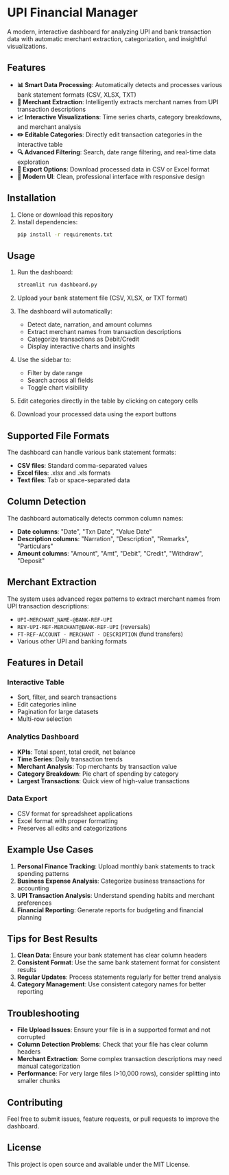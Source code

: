 # UPI Financial Manager

A modern, interactive dashboard for analyzing UPI and bank transaction data with automatic merchant extraction, categorization, and insightful visualizations.

## Features

- **📊 Smart Data Processing**: Automatically detects and processes various bank statement formats (CSV, XLSX, TXT)
- **🏪 Merchant Extraction**: Intelligently extracts merchant names from UPI transaction descriptions
- **📈 Interactive Visualizations**: Time series charts, category breakdowns, and merchant analysis
- **✏️ Editable Categories**: Directly edit transaction categories in the interactive table
- **🔍 Advanced Filtering**: Search, date range filtering, and real-time data exploration
- **💾 Export Options**: Download processed data in CSV or Excel format
- **🎨 Modern UI**: Clean, professional interface with responsive design

## Installation

1. Clone or download this repository
2. Install dependencies:
   ```bash
   pip install -r requirements.txt
   ```

## Usage

1. Run the dashboard:
   ```bash
   streamlit run dashboard.py
   ```

2. Upload your bank statement file (CSV, XLSX, or TXT format)

3. The dashboard will automatically:
   - Detect date, narration, and amount columns
   - Extract merchant names from transaction descriptions
   - Categorize transactions as Debit/Credit
   - Display interactive charts and insights

4. Use the sidebar to:
   - Filter by date range
   - Search across all fields
   - Toggle chart visibility

5. Edit categories directly in the table by clicking on category cells

6. Download your processed data using the export buttons

## Supported File Formats

The dashboard can handle various bank statement formats:

- **CSV files**: Standard comma-separated values
- **Excel files**: .xlsx and .xls formats
- **Text files**: Tab or space-separated data

## Column Detection

The dashboard automatically detects common column names:

- **Date columns**: "Date", "Txn Date", "Value Date"
- **Description columns**: "Narration", "Description", "Remarks", "Particulars"
- **Amount columns**: "Amount", "Amt", "Debit", "Credit", "Withdraw", "Deposit"

## Merchant Extraction

The system uses advanced regex patterns to extract merchant names from UPI transaction descriptions:

- `UPI-MERCHANT_NAME-@BANK-REF-UPI`
- `REV-UPI-REF-MERCHANT@BANK-REF-UPI` (reversals)
- `FT-REF-ACCOUNT - MERCHANT - DESCRIPTION` (fund transfers)
- Various other UPI and banking formats

## Features in Detail

### Interactive Table
- Sort, filter, and search transactions
- Edit categories inline
- Pagination for large datasets
- Multi-row selection

### Analytics Dashboard
- **KPIs**: Total spent, total credit, net balance
- **Time Series**: Daily transaction trends
- **Merchant Analysis**: Top merchants by transaction value
- **Category Breakdown**: Pie chart of spending by category
- **Largest Transactions**: Quick view of high-value transactions

### Data Export
- CSV format for spreadsheet applications
- Excel format with proper formatting
- Preserves all edits and categorizations

## Example Use Cases

1. **Personal Finance Tracking**: Upload monthly bank statements to track spending patterns
2. **Business Expense Analysis**: Categorize business transactions for accounting
3. **UPI Transaction Analysis**: Understand spending habits and merchant preferences
4. **Financial Reporting**: Generate reports for budgeting and financial planning

## Tips for Best Results

1. **Clean Data**: Ensure your bank statement has clear column headers
2. **Consistent Format**: Use the same bank statement format for consistent results
3. **Regular Updates**: Process statements regularly for better trend analysis
4. **Category Management**: Use consistent category names for better reporting

## Troubleshooting

- **File Upload Issues**: Ensure your file is in a supported format and not corrupted
- **Column Detection Problems**: Check that your file has clear column headers
- **Merchant Extraction**: Some complex transaction descriptions may need manual categorization
- **Performance**: For very large files (>10,000 rows), consider splitting into smaller chunks

## Contributing

Feel free to submit issues, feature requests, or pull requests to improve the dashboard.

## License

This project is open source and available under the MIT License.